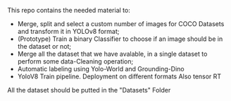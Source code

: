 This repo contains the needed material to:

- Merge, split and select a custom number of images for COCO Datasets and transform it in YOLOv8 format;
- (Prototype) Train a binary Classifier to choose if an image should be in the dataset or not;
- Merge all the dataset that we have avalable, in a single dataset to perform some data-Cleaning operation;
- Automatic labeling using Yolo-World and Grounding-Dino
- YoloV8 Train pipeline. Deployment on different formats Also tensor RT


All the dataset should be putted in the "Datasets" Folder 


